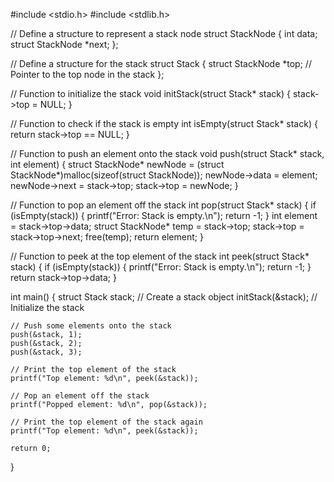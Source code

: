 #include <stdio.h>
#include <stdlib.h>

// Define a structure to represent a stack node
struct StackNode {
    int data;
    struct StackNode *next;
};

// Define a structure for the stack
struct Stack {
    struct StackNode *top;  // Pointer to the top node in the stack
};

// Function to initialize the stack
void initStack(struct Stack* stack) {
    stack->top = NULL;
}

// Function to check if the stack is empty
int isEmpty(struct Stack* stack) {
    return stack->top == NULL;
}

// Function to push an element onto the stack
void push(struct Stack* stack, int element) {
    struct StackNode* newNode = (struct StackNode*)malloc(sizeof(struct StackNode));
    newNode->data = element;
    newNode->next = stack->top;
    stack->top = newNode;
}

// Function to pop an element off the stack
int pop(struct Stack* stack) {
    if (isEmpty(stack)) {
        printf("Error: Stack is empty.\n");
        return -1;
    }
    int element = stack->top->data;
    struct StackNode* temp = stack->top;
    stack->top = stack->top->next;
    free(temp);
    return element;
}

// Function to peek at the top element of the stack
int peek(struct Stack* stack) {
    if (isEmpty(stack)) {
        printf("Error: Stack is empty.\n");
        return -1;
    }
    return stack->top->data;
}

int main() {
    struct Stack stack;  // Create a stack object
    initStack(&stack);   // Initialize the stack

    // Push some elements onto the stack
    push(&stack, 1);
    push(&stack, 2);
    push(&stack, 3);

    // Print the top element of the stack
    printf("Top element: %d\n", peek(&stack));

    // Pop an element off the stack
    printf("Popped element: %d\n", pop(&stack));

    // Print the top element of the stack again
    printf("Top element: %d\n", peek(&stack));

    return 0;
}
